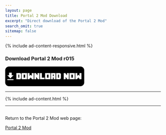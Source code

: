 ```yaml
---
layout: page
title: Portal 2 Mod Download
excerpt: "Direct download of the Portal 2 Mod"
search_omit: true
sitemap: false
---
```


{% include ad-content-responsive.html %}

### Download Portal 2 Mod r015

<a href="https://github.com/Desno365/Portal-Mod/releases/download/r015/Portal_2_Mod_r015_Desno365.modpkg">
	<img alt="Download now"
		src="/images/download-now.png" />
</a>

---

{% include ad-content.html %}

---

<br>Return to the Portal 2 Mod web page:

<div markdown="0"><a href="{{ site.url }}/minecraft/portal2-mod/#downloads" class="btn">Portal 2 Mod</a></div>


